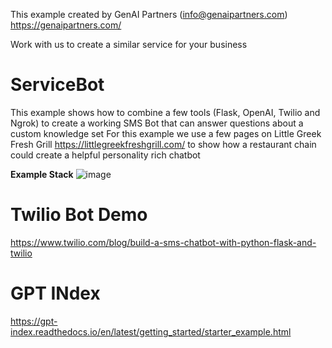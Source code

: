 This example created by GenAI Partners (info@genaipartners.com) https://genaipartners.com/

Work with us to create a similar service for your business

# ServiceBot
This example shows how to combine a few tools (Flask, OpenAI, Twilio and Ngrok) to create a working SMS Bot that can answer questions about a custom knowledge set
For this example we use a few pages on Little Greek Fresh Grill https://littlegreekfreshgrill.com/ to show how a restaurant chain could create a helpful personality rich chatbot

**Example Stack**
![image](https://user-images.githubusercontent.com/6877573/220423839-b7ab4a0a-a916-42b4-a3cf-beae5d437f40.png)


# Twilio Bot Demo
https://www.twilio.com/blog/build-a-sms-chatbot-with-python-flask-and-twilio

# GPT INdex
https://gpt-index.readthedocs.io/en/latest/getting_started/starter_example.html
